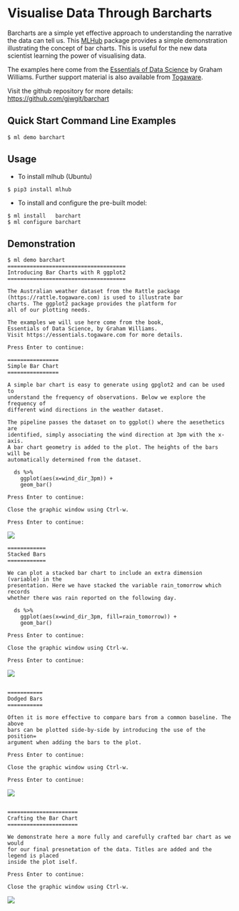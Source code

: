 # Visualise Data Through Barcharts

Barcharts are a simple yet effective approach to understanding the
narrative the data can tell us.  This [MLHub](https://mlhub.ai)
package provides a simple demonstration illustrating the concept of
bar charts. This is useful for the new data scientist learning the
power of visualising data.

The examples here come from the [Essentials of Data
Science](https://bit.ly/essentials_data_science) by Graham Williams.
Further support material is also available from
[Togaware](https://essentials.togaware.com).

Visit the github repository for more details:
https://github.com/gjwgit/barchart

## Quick Start Command Line Examples

```console
$ ml demo barchart
```

## Usage

- To install mlhub (Ubuntu)

```console
$ pip3 install mlhub
```

- To install and configure the pre-built model:

```console
$ ml install   barchart
$ ml configure barchart
```

## Demonstration

```console
$ ml demo barchart
=====================================
Introducing Bar Charts with R ggplot2
=====================================

The Australian weather dataset from the Rattle package
(https://rattle.togaware.com) is used to illustrate bar
charts. The ggplot2 package provides the platform for
all of our plotting needs.

The examples we will use here come from the book,
Essentials of Data Science, by Graham Williams.
Visit https://essentials.togaware.com for more details.

Press Enter to continue: 

================
Simple Bar Chart
================

A simple bar chart is easy to generate using gpglot2 and can be used to
understand the frequency of observations. Below we explore the frequency of
different wind directions in the weather dataset.

The pipeline passes the dataset on to ggplot() where the aesethetics are
identified, simply associating the wind direction at 3pm with the x-axis.
A bar chart geometry is added to the plot. The heights of the bars will be
automatically determined from the dataset.

  ds %>%
    ggplot(aes(x=wind_dir_3pm)) +
    geom_bar()

Press Enter to continue: 

Close the graphic window using Ctrl-w.

Press Enter to continue: 
```
![](weather_bar_basic.png)
```console
============
Stacked Bars
============

We can plot a stacked bar chart to include an extra dimension (variable) in the
presentation. Here we have stacked the variable rain_tomorrow which records
whether there was rain reported on the following day.

  ds %>%
    ggplot(aes(x=wind_dir_3pm, fill=rain_tomorrow)) +
    geom_bar()

Press Enter to continue: 

Close the graphic window using Ctrl-w.

Press Enter to continue: 
```
![](weather_bar_stacked.png)
```console

===========
Dodged Bars
===========

Often it is more effective to compare bars from a common baseline. The above
bars can be plotted side-by-side by introducing the use of the position=
argument when adding the bars to the plot. 

Press Enter to continue: 

Close the graphic window using Ctrl-w.

Press Enter to continue: 
```
![](weather_bar_dodged.png)
```console

======================
Crafting the Bar Chart
======================

We demonstrate here a more fully and carefully crafted bar chart as we would
for our final presnetation of the data. Titles are added and the legend is placed
inside the plot iself.

Press Enter to continue: 

Close the graphic window using Ctrl-w.
```
![](weather_bar_informative.png)
```console
